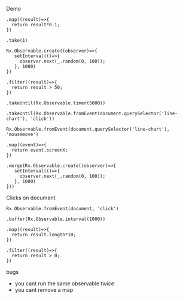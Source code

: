 Demo

```
.map((result)=>{
  return result*0.1;
})
```

```
.take(1)
```

```
Rx.Observable.create((observer)=>{
   setInterval(()=>{
     observer.next(_.random(0, 100));
   }, 1000)
})
```

```
.filter((result)=>{
  return result > 50;
})
```

```
.takeUntil(Rx.Observable.timer(5000))
```

```
.takeUntil(Rx.Observable.fromEvent(document.querySelector('line-chart'), 'click'))
```


```
Rx.Observable.fromEvent(document.querySelector('line-chart'), 'mousemove')
```


```
.map((event)=>{
  return event.screenX;
})
```

```
.merge(Rx.Observable.create((observer)=>{
   setInterval(()=>{
     observer.next(_.random(0, 100));
   }, 1000)
}))
```

Clicks on document
```
Rx.Observable.fromEvent(document, 'click')
```
```
.buffer(Rx.Observable.interval(1000))
```
```
.map((result)=>{
  return result.length*10;
})
```
```
.filter((result)=>{
  return result > 0;
})
```


bugs
- you cant run the same observable twice
- you cant remove a map
